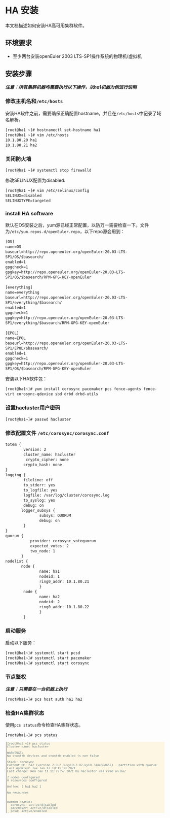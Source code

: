 # HA 安装

本文档描述如何安装HA高可用集群软件。

## 环境要求

 - 至少两台安装openEuler 2003 LTS-SP1操作系统的物理机/虚拟机

 ## 安装步骤

 ***注意：所有集群机器均需要执行以下操作，以ha1机器为例进行说明***

 ### 修改主机名和`/etc/hosts`

 安装HA软件之前，需要确保正确配置hostname，并且在`/etc/hosts`中记录了域名解析。

 ```
[root@ha1 ~]# hostnamectl set-hostname ha1
[root@ha1 ~]# vim /etc/hosts
10.1.80.20 ha1
10.1.80.21 ha2
```

### 关闭防火墙

```
[root@ha1 ~]# systemctl stop firewalld
```

修改SELINUX配置为disabled:

```
[root@ha1 ~]# vim /etc/selinux/config
SELINUX=disabled
SELINUXTYPE=targeted
```

### install HA software

默认在OS安装之后，yum源已经正常配置，以防万一需要检查一下。文件为`/etc/yum.repos.d/openEuler.repo`，以下repo源会用到：

```
[OS]
name=OS
baseurl=http://repo.openeuler.org/openEuler-20.03-LTS-SP1/OS/$basearch/
enabled=1
gpgcheck=1
gpgkey=http://repo.openeuler.org/openEuler-20.03-LTS-SP1/OS/$basearch/RPM-GPG-KEY-openEuler

[everything]
name=everything
baseurl=http://repo.openeuler.org/openEuler-20.03-LTS-SP1/everything/$basearch/
enabled=1
gpgcheck=1
gpgkey=http://repo.openeuler.org/openEuler-20.03-LTS-SP1/everything/$basearch/RPM-GPG-KEY-openEuler

[EPOL]
name=EPOL
baseurl=http://repo.openeuler.org/openEuler-20.03-LTS-SP1/EPOL/$basearch/
enabled=1
gpgcheck=1
gpgkey=http://repo.openeuler.org/openEuler-20.03-LTS-SP1/OS/$basearch/RPM-GPG-KEY-openEuler
```

安装以下HA软件包：

```
[root@ha1~]# yum install corosync pacemaker pcs fence-agents fence-virt corosync-qdevice sbd drbd drbd-utils
```

### 设置hacluster用户密码

```
[root@ha1~]# passwd hacluster
```

### 修改配置文件 `/etc/corosync/corosync.conf`

```
totem {
        version: 2
        cluster_name: hacluster
         crypto_cipher: none
        crypto_hash: none
}
logging {         
        fileline: off
        to_stderr: yes
        to_logfile: yes
        logfile: /var/log/cluster/corosync.log
        to_syslog: yes
        debug: on
       logger_subsys {
               subsys: QUORUM
               debug: on
        }
}
quorum {
           provider: corosync_votequorum
           expected_votes: 2
           two_node: 1
       }
nodelist {
       node {
               name: ha1
               nodeid: 1
               ring0_addr: 10.1.80.21
               }
        node {
               name: ha2
               nodeid: 2
               ring0_addr: 10.1.80.22
               }
        }
```

### 启动服务

启动以下服务：

```
[root@ha1~]# systemctl start pcsd
[root@ha1~]# systemctl start pacemaker
[root@ha1~]# systemctl start corosync
```

### 节点鉴权

***注意：只需要在一台机器上执行***

```
[root@ha1~]# pcs host auth ha1 ha2
```

### 检查HA集群状态

使用`pcs status`命令检查HA集群状态。

```
[root@ha1~]# pcs status
```

![pcs status](../pictures/pcs_status.png)